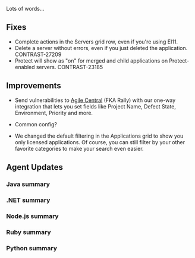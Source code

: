 <!--
title: "Contrast 3.5.6 - September 2018"
description: "Contrast 3.5.6 September 2018"
tags: "3.5.6 September Release Notes"
-->

Lots of words...

## Fixes

* Complete actions in the Servers grid row, even if you're using EI11. 
* Delete a server without errors, even if you just deleted the application. CONTRAST-27209
* Protect will show as "on" for merged and child applications on Protect-enabled servers. CONTRAST-23185


## Improvements

* Send vulnerabilities to [Agile Central](admin-orgintegrations.html#central) (FKA Rally) with our one-way integration that lets you set fields like Project Name, Defect State, Environment, Priority and more. 

* Common config? 

* We changed the default filtering in the Applications grid to show you only licensed applications. Of course, you can still filter by your other favorite categories to make your search even easier.


## Agent Updates

### Java summary 


### .NET summary 


### Node.js summary 


### Ruby summary 


### Python summary



